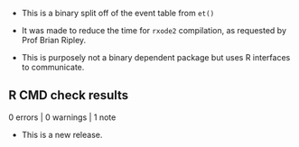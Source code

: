 
* This is a binary split off of the event table from `et()`

* It was made to reduce the time for `rxode2` compilation, as
  requested by Prof Brian Ripley.
  
* This is purposely not a binary dependent package but uses R
  interfaces to communicate.

## R CMD check results

0 errors | 0 warnings | 1 note

* This is a new release.
